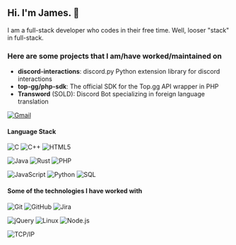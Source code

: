 ## Hi. I'm James. 👋

I am a full-stack developer who codes in their free time. Well, looser "stack" in full-stack.

### Here are some projects that I am/have worked/maintained on

- **discord-interactions**: discord.py Python extension library for discord interactions
- **top-gg/php-sdk**: The official SDK for the Top.gg API wrapper in PHP
- **Transword** (SOLD): Discord Bot specializing in foreign language translation

[![Gmail](https://img.shields.io/badge/-GMAIL-D14836?style=for-the-badge&logo=gmail&logoColor=white)](mailto:jwalston2002@gmail.com)

#### Language Stack

![C](https://img.shields.io/badge/-C-000000?style=flat&logo=c)
![C++](https://img.shields.io/badge/-C++-000000?style=flat&logo=c%2B%2B)
![HTML5](https://img.shields.io/badge/-HTML5-000000?style=flat&logo=html5)

![Java](https://img.shields.io/badge/-Java-000000?style=flat&logo=java)
![Rust](https://img.shields.io/badge/-Rust-000000?style=flat&logo=rust)
![PHP](https://img.shields.io/badge/-PHP-000000?style=flat&logo=php)

![JavaScript](https://img.shields.io/badge/-JavaScript-000000?style=flat&logo=javascript)
![Python](https://img.shields.io/badge/-Python-000000?style=flat&logo=python)
![SQL](https://img.shields.io/badge/-SQL-000000?style=flat&logo=postgresql)

#### Some of the technologies I have worked with

![Git](https://img.shields.io/badge/-Git-222222?style=flat&logo=git&logoColor=F05032)
![GitHub](https://img.shields.io/badge/-GitHub-222222?style=flat&logo=github&logoColor=181717)
![Jira](https://img.shields.io/badge/-Jira-222222?style=flat&logo=jira-software&logoColor=white&logoColor=0052CC)

![jQuery](https://img.shields.io/badge/-jQuery-222222?style=flat&logo=jQuery&logoColor=0769AD)
![Linux](https://img.shields.io/badge/-Linux-222222?style=flat&logo=linux&logoColor=FCC624)
![Node.js](https://img.shields.io/badge/-Node.js-222222?style=flat&logo=node.js&logoColor=339933)

![TCP/IP](https://img.shields.io/badge/-TCP/IP-222222?style=flat&logo=cisco&logoColor=white)
